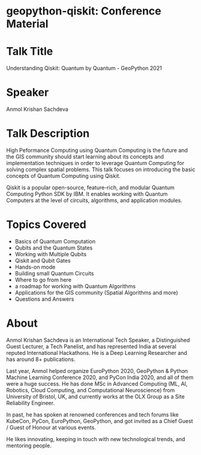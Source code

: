 # geopython-qiskit: Conference Material

# Talk Title
Understanding Qiskit: Quantum by Quantum - GeoPython 2021

# Speaker
Anmol Krishan Sachdeva

# Talk Description
High Peformance Computing using Quantum Computing is the future and the GIS community should start learning about its concepts and implementation techniques in order to leverage Quantum Computing for solving complex spatial problems. This talk focuses on introducing the basic concepts of Quantum Computing using Qiskit.

Qiskit is a popular open-source, feature-rich, and modular Quantum Computing Python SDK by IBM. It enables working with Quantum Computers at the level of circuits, algorithms, and application modules.

# Topics Covered
- Basics of Quantum Computation
- Qubits and the Quantum States
- Working with Multiple Qubits
- Qiskit and Qubit Gates
- Hands-on mode
- Building small Quantum Circuits
- Where to go from here
- a roadmap for working with Quantum Algorithms
- Applications for the GIS community (Spatial Algorithms and more)
- Questions and Answers

# About
Anmol Krishan Sachdeva is an International Tech Speaker, a Distinguished Guest Lecturer, a Tech Panelist, and has represented India at several reputed International Hackathons. He is a Deep Learning Researcher and has around 8+ publications.

Last year, Anmol helped organize EuroPython 2020, GeoPython & Python Machine Learning Conference 2020, and PyCon India 2020, and all of them were a huge success. He has done MSc in Advanced Computing (ML, AI, Robotics, Cloud Computing, and Computational Neuroscience) from University of Bristol, UK, and currently works at the OLX Group as a Site Reliability Engineer.

In past, he has spoken at renowned conferences and tech forums like KubeCon, PyCon, EuroPython, GeoPython, and got invited as a Chief Guest / Guest of Honour at various events.

He likes innovating, keeping in touch with new technological trends, and mentoring people.
